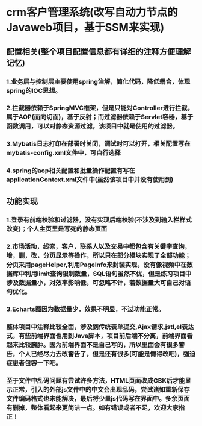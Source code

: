 # crm客户管理系统(改写自动力节点的Javaweb项目，基于SSM来实现)
## 配置相关(整个项目配置信息都有详细的注释方便理解记忆)
### 1.业务层与控制层主要使用spring注解，简化代码，降低耦合，体现spring的IOC思想。
### 2.拦截器依赖于SpringMVC框架，但是只能对Controller进行拦截，属于AOP(面向切面)，基于反射；而过滤器依赖于Servlet容器，基于函数调用，可以对静态资源过滤，该项目中就是使用的过滤器。
### 3.Mybatis日志打印在部署时关闭，调试时可以打开，相关配置写在mybatis-config.xml文件中，可自行选择
### 4.spring的aop相关配置和批量操作配置有写在applicationContext.xml文件中(虽然该项目中并没有使用到)

## 功能实现
### 1.登录有前端校验和过滤器，没有实现后端校验(不涉及到输入栏样式改变)；个人主页里是写死的静态页面
### 2.市场活动，线索，客户，联系人以及交易中都包含有关键字查询，增，删，改，分页显示等操作，所以只在部分模块实现了全部功能；分页采用pageHelper,利用PageInfo来封装实现，没有像视频中在数据库中利用limit查询限制数量，SQL语句虽然不优，但是练习项目中涉及数据量小，对效率影响低，可忽略不计，若数据量大可自己对语句优化。
### 3.Echarts图因为数据量少，效果不明显，不过功能正常。
### 整体项目中注释比较全面，涉及到传统表单提交,Ajax请求,jstl,el表达式，有些前端界面也用到Java脚本，项目前后端不分离，前端界面看起来比较臃肿。因为前端界面不是自己写的，所以里面会有很多警告，个人已经尽力去改警告了，但是还有很多(可能是懒得改吧)，强迫症患者包容一下吧。

### 至于文件中乱码问题有尝试许多方法，HTML页面改成GBK后才能显示正常，引入的外部js文件中的中文会出现乱码，尝试诸如重新保存文件编码格式也未能解决，最后将少量js代码写在界面中。多余页面有删掉，整体看起来更简洁一点。如有错误或者不足，欢迎大家指正！
